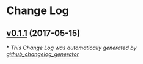 # Change Log

## [v0.1.1](https://github.com/weacast/weacast-probe/tree/v0.1.1) (2017-05-15)


\* *This Change Log was automatically generated by [github_changelog_generator](https://github.com/skywinder/Github-Changelog-Generator)*